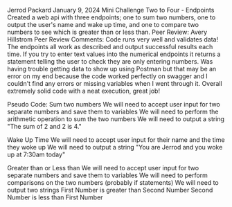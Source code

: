 Jerrod Packard
January 9, 2024
Mini Challenge Two to Four - Endpoints
Created a web api with three endpoints; one to sum two numbers, one to output the user's name and wake up time, and one to compare two numbers to see which is greater than or less than.
Peer Review: Avery Hillstrom
Peer Review Comments: Code runs very well and validates data! The endpoints all work as described and output successful results each time. If you try to enter text values into the numerical endpoints it returns a statement telling the user to check they are only entering numbers. Was having trouble getting data to show up using Postman but that may be an error on my end because the code worked perfectly on swagger and I couldn't find any errors or missing variables when I went through it. Overall extremely solid code with a neat execution, great job!

Pseudo Code:
Sum two numbers
    We will need to accept user input for two separate numbers and save them to variables
    We will need to perform the arithmetic operation to sum the two numbers
    We will need to output a string "The sum of 2 and 2 is 4."

Wake Up Time
    We will need to accept user input for their name and the time they woke up
    We will need to output a string "You are Jerrod and you woke up at 7:30am today"

Greater than or Less than
    We will need to accept user input for two separate numbers and save them to variables
    We will need to perform comparisons on the two numbers (probably if statements)
    We will need to output two strings
        First Number is greater than Second Number
        Second Number is less than First Number
